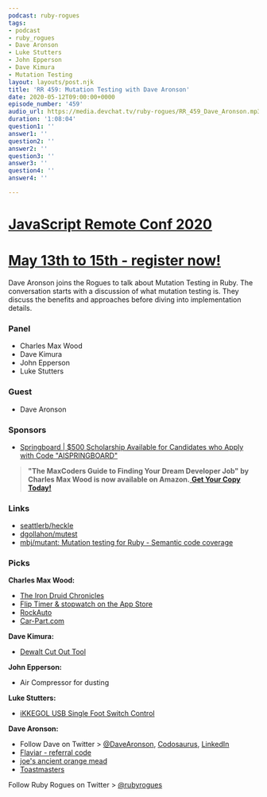 ```yaml
---
podcast: ruby-rogues
tags:
- podcast
- ruby_rogues
- Dave Aronson
- Luke Stutters
- John Epperson
- Dave Kimura
- Mutation Testing
layout: layouts/post.njk
title: 'RR 459: Mutation Testing with Dave Aronson'
date: 2020-05-12T09:00:00+0000
episode_number: '459'
audio_url: https://media.devchat.tv/ruby-rogues/RR_459_Dave_Aronson.mp3
duration: '1:08:04'
question1: ''
answer1: ''
question2: ''
answer2: ''
question3: ''
answer3: ''
question4: ''
answer4: ''

---
```

# [JavaScript Remote Conf 2020](https://devchat.tv/conferences/javascript-remote-2020/ "JavaScript Remote Conf 2020")

# [May 13th to 15th - register now!](https://devchat.tv/conferences/javascript-remote-2020/ "JavaScript Remote Conf 2020")

Dave Aronson joins the Rogues to talk about Mutation Testing in Ruby. The conversation starts with a discussion of what mutation testing is. They discuss the benefits and approaches before diving into implementation details.

### **Panel**

* Charles Max Wood
* Dave Kimura
* John Epperson
* Luke Stutters

### **Guest**

* Dave Aronson

### **Sponsors**

* [Springboard | $500 Scholarship Available for Candidates who Apply with Code "AISPRINGBOARD"](http://go.thoughtleaders.io/1815720200511)

> **"The MaxCoders Guide to Finding Your Dream Developer Job" by Charles Max Wood is now available on Amazon.**[ **Get Your Copy Today!**](https://www.amazon.com/gp/product/B081MBL5C9/ref=as_li_ss_tl?ie=UTF8&linkCode=sl1&tag=devchattv-20&linkId=9d61363241636e2546ef46abba198746&language=en_US)

### **Links**

* [seattlerb/heckle](https://github.com/seattlerb/heckle)
* [dgollahon/mutest](https://github.com/dgollahon/mutest)
* [mbj/mutant: Mutation testing for Ruby - Semantic code coverage](https://github.com/mbj/mutant)

### **Picks**

**Charles Max Wood:**

* [The Iron Druid Chronicles](https://www.amazon.com/Hounded-Iron-Druid-Chronicles-Book/dp/B004X41A26)
* [Flip Timer & stopwatch on the App Store](https://apps.apple.com/us/app/flip-timer-stopwatch/id1304344207)
* [RockAuto](https://www.rockauto.com/)
* [Car-Part.com](http://www.car-part.com/)

**Dave Kimura:**

* [Dewalt Cut Out Tool](https://www.amazon.com/DEWALT-DCS551B-Drywall-Cut-Out-Tool/dp/B00KYNW7MC)

**John Epperson:**

* Air Compressor for dusting

**Luke Stutters:**

* [iKKEGOL USB Single Foot Switch Control](https://www.amazon.com/iKKEGOL-Control-Customized-Computer-Keyboard/dp/B01NAL3DV6?ref_=fsclp_pl_dp_2)

**Dave Aronson:**

* Follow Dave on Twitter > [@DaveAronson](https://twitter.com/DaveAronson), [Codosaurus](https://www.codosaur.us/), [LinkedIn](https://www.linkedin.com/in/davearonson)
* [Flaviar - referral code](http://fbuy.me/v/dave_932)
* [joe's ancient orange mead](https://www.homebrewtalk.com/forum/threads/joes-ancient-orange-mead.49106/)
* [Toastmasters](https://www.toastmasters.org/)

Follow Ruby Rogues on Twitter > [@rubyrogues](https://twitter.com/rubyrogues)